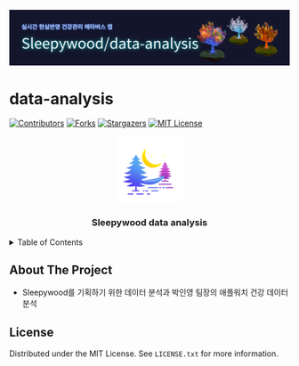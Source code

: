 ![banner](https://github.com/sleepy-wood/data-analysis/blob/main/data-analysis.png)

# data-analysis

[![Contributors][contributors-shield]][contributors-url]
[![Forks][forks-shield]][forks-url]
[![Stargazers][stars-shield]][stars-url]
[![MIT License][license-shield]][license-url]

<div align="center">
  <a href="https://github.com/sleepy-wood">
    <img src="https://github.com/sleepy-wood/client-web/blob/dev/src/assets/images/logo.png" alt="Logo" width="120" height="120">
  </a>
  <h3 align="center">Sleepywood data analysis</h3>
</div>

<!-- TABLE OF CONTENTS -->
<details>
  <summary>Table of Contents</summary>
  <ol>
    <li>
      <a href="#about-the-project">About The Project</a>
    </li>
    <li>
      <a href="#getting-started">Getting Started</a>
      <ul>
        <li><a href="#prerequisites">Prerequisites</a></li>
        <li><a href="#installation">Installation</a></li>
      </ul>
    </li>
    <li><a href="#license">License</a></li>
  </ol>
</details>

<!-- ABOUT THE PROJECT -->
## About The Project

- Sleepywood를 기획하기 위한 데이터 분석과 박인영 팀장의 애플워치 건강 데이터 분석

<!-- LICENSE -->
## License

Distributed under the MIT License. See `LICENSE.txt` for more information.

[contributors-shield]: https://img.shields.io/github/contributors/sleepy-wood/data-analysis.svg?style=for-the-badge
[contributors-url]: https://github.com/sleepy-wood/data-analysis/graphs/contributors
[forks-shield]: https://img.shields.io/github/forks/sleepy-wood/data-analysis.svg?style=for-the-badge
[forks-url]: https://github.com/sleepy-wood/data-analysis/network/members
[stars-shield]: https://img.shields.io/github/stars/sleepy-wood/data-analysis.svg?style=for-the-badge
[stars-url]: https://github.com/sleepy-wood/data-analysis/stargazers
[license-shield]: https://img.shields.io/github/license/sleepy-wood/data-analysis.svg?style=for-the-badge
[license-url]: https://github.com/sleepy-wood/data-analysis/blob/master/LICENSE.txt
